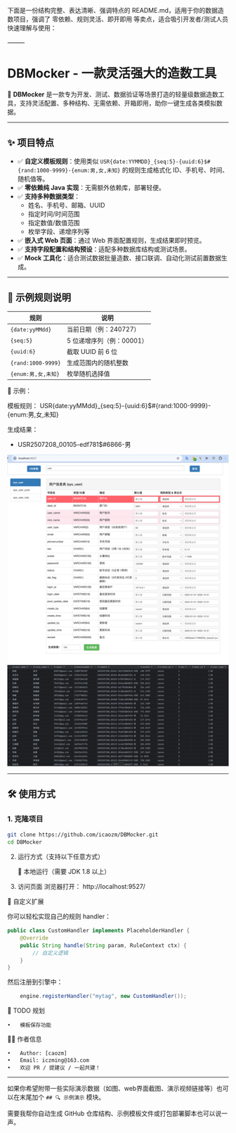 下面是一份结构完整、表达清晰、强调特点的 README.md，适用于你的数据造数项目，强调了 零依赖、规则灵活、即开即用 等卖点，适合吸引开发者/测试人员快速理解与使用：

⸻
# DBMocker - 一款灵活强大的造数工具

🚀 **DBMocker** 是一款专为开发、测试、数据验证等场景打造的轻量级数据造数工具，支持灵活配置、多种结构、无需依赖、开箱即用，助你一键生成各类模拟数据。

---

## ✨ 项目特点

- ✅ **自定义模板规则**：使用类似 `USR{date:YYMMDD}_{seq:5}-{uuid:6}$#{rand:1000-9999}-{enum:男,女,未知}` 的规则生成格式化 ID、手机号、时间、随机值等。
- ✅ **零依赖纯 Java 实现**：无需额外依赖库，部署轻便。
- ✅ **支持多种数据类型**：
    - 姓名、手机号、邮箱、UUID
    - 指定时间/时间范围
    - 指定数值/数值范围
    - 枚举字段、递增序列等
- ✅ **嵌入式 Web 页面**：通过 Web 界面配置规则，生成结果即时预览。
- ✅ **支持字段配置和结构预设**：适配多种数据库结构或测试场景。
- ✅ **Mock 工具化**：适合测试数据批量造数、接口联调、自动化测试前置数据生成。

---

## 🧱 示例规则说明

| 规则                 | 说明 |
|--------------------|------|
| `{date:yyMMdd}`    | 当前日期（例：240727） |
| `{seq:5}`          | 5 位递增序列（例：00001） |
| `{uuid:6}`         | 截取 UUID 前 6 位 |
| `{rand:1000-9999}` | 生成范围内的随机整数 |
| `{enum:男,女,未知}`    | 枚举随机选择值 |

📌 示例：

模板规则：
USR{date:yyMMdd}_{seq:5}-{uuid:6}$#{rand:1000-9999}-{enum:男,女,未知}

生成结果：
- USR2507208_00105-edf781$#6866-男


![img_2.png](img_2.png)
![img_1.png](img_1.png)

---

## 🛠 使用方式

### 1. 克隆项目

```bash
git clone https://github.com/icaozm/DBMocker.git
cd DBMocker
```

2. 运行方式（支持以下任意方式）


    🔹  本地运行（需要 JDK 1.8 以上）


3. 访问页面
浏览器打开：
http://localhost:9527/


🧩 自定义扩展

你可以轻松实现自己的规则 handler：
``` java
public class CustomHandler implements PlaceholderHandler {
    @Override
    public String handle(String param, RuleContext ctx) {
        // 自定义逻辑
    }
}
```
然后注册到引擎中：
``` java
    engine.registerHandler("mytag", new CustomHandler());
```



🧳 TODO 规划

	•	模板保存功能

🙋‍♂️ 作者信息

	•	Author: [caozm]
	•	Email: iczming@163.com
	•	欢迎 PR / 提建议 / 一起共建！

---

如果你希望附带一些实际演示数据（如图、web界面截图、演示视频链接等）也可以在末尾加个 `## 🔍 示例演示` 模块。

需要我帮你自动生成 GitHub 仓库结构、示例模板文件或打包部署脚本也可以说一声。
